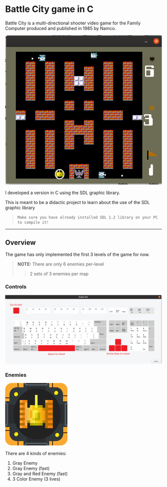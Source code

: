 # Battle City game in C
Battle City is a multi-directional shooter video game for the Family Computer produced and published in 1985 by Namco.

<p align="center">
  <img src="Images/BattleCity.png">
</p>

I developed a version in C using the SDL graphic library.

This is meant to be a didactic project to learn about the use of the SDL graphic library

>     Make sure you have already installed SDL 1.2 library on your PC to compile it! 

__________________

## Overview

The game has only implemented the first 3 levels of the game for now.

>**NOTE:** There are only 6 enemies per-level 
>
>>2 sets of 3 enemies per map

### Controls

<img src="Images/keyboard.png">

### Enemies

<img src="Images/tank.png" width="200">

There are 4 kinds of enemies:

1. Gray Enemy
2. Gray Enemy (fast)
3. Gray and Red Enemy (fast)
4. 3 Color Enemy (3 lives)
